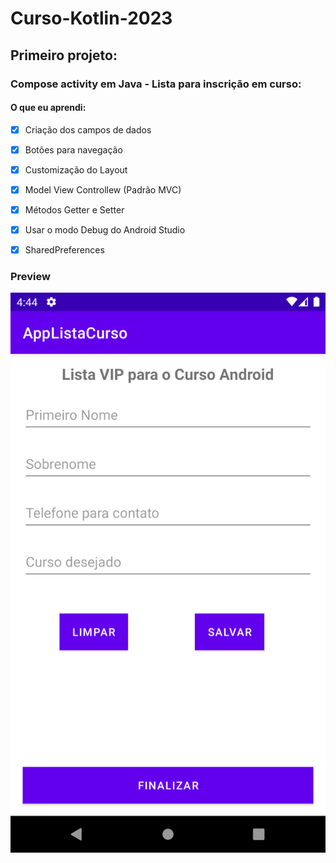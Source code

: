 # Curso-Kotlin-2023

## Primeiro projeto:

### Compose activity em Java - Lista para inscrição em curso:

#### O que eu aprendi:

- [x] Criação dos campos de dados
- [x] Botões para navegação
- [x] Customização do Layout
- [x] Model View Controllew (Padrão MVC)
- [x] Métodos Getter e Setter
- [x] Usar o modo Debug do Android Studio
- [x] SharedPreferences






### Preview

![screenshot](https://github.com/gkpiccoli/Curso-Android-2023/blob/main/Screenshot_20230321_164456.png)
